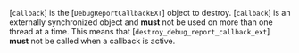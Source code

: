 [`callback`] is the [`DebugReportCallbackEXT`] object to destroy.
[`callback`] is an externally synchronized object and  **must**  not be
used on more than one thread at a time.
This means that [`destroy_debug_report_callback_ext`] **must**  not be
called when a callback is active.